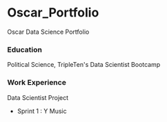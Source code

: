 # Oscar_Portfolio
Oscar Data Science Portfolio

### Education
Political Science, TripleTen's Data Scientist Bootcamp

### Work Experience
Data Scientist Project
- Sprint 1 : Y Music
